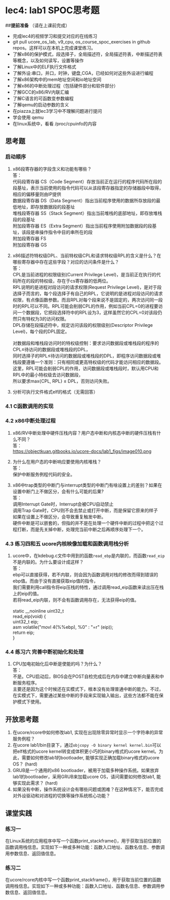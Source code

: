 # lec4: lab1 SPOC思考题

##**提前准备**
（请在上课前完成）

 - 完成lec4的视频学习和提交对应的在线练习
 - git pull ucore_os_lab, v9_cpu, os_course_spoc_exercises in github repos。这样可以在本机上完成课堂练习。
 - 了解x86的保护模式，段选择子，全局描述符，全局描述符表，中断描述符表等概念，以及如何读写，设置等操作
 - 了解Linux中的ELF执行文件格式
 - 了解外设:串口，并口，时钟，键盘,CGA，已经如何对这些外设进行编程
 - 了解x86架构中的mem地址空间和io地址空间
 - 了解x86的中断处理过程（包括硬件部分和软件部分）
 - 了解GCC的x86/RV内联汇编
 - 了解C语言的可函数变参数编程
 - 了解qemu的启动参数的含义
 - 在piazza上就lec3学习中不理解问题进行提问
 - 学会使用 qemu
 - 在linux系统中，看看 /proc/cpuinfo的内容

## 思考题

### 启动顺序

1. x86段寄存器的字段含义和功能有哪些？<br>
答：<br>
代码段寄存器 CS（Code Segment）存放当前正在运行的程序代码所在段的段基址，表示当前使用的指令代码可以从该段寄存器指定的存储器段中取得，相应的偏移量则由IP提供<br>
数据段寄存器 DS（Data Segment）指出当前程序使用的数据所存放段的最低地址，即存放数据段的段基址<br>
堆栈段寄存器 SS（Stack Segment）指出当前堆栈的底部地址，即存放堆栈段的段基址<br>
附加段寄存器 ES（Extra Segment）指出当前程序使用附加数据段的段基址，该段是串操作指令中目的串所在的段<br>
附加段寄存器 FS<br>
附加段寄存器 GS<br>

2. x86描述符特权级DPL、当前特权级CPL和请求特权级RPL的含义是什么？在哪些寄存器中存在这些字段？对应的访问条件是什么？<br>
答：<br>
CPL是当前进程的权限级别(Current Privilege Level)，是当前正在执行的代码所在的段的特权级，存在于cs寄存器的低两位。<br>
RPL说明的是进程对段访问的请求权限(Request Privilege Level)，是对于段选择子而言的，每个段选择子有自己的RPL，它说明的是进程对段访问的请求权限，有点像函数参数。而且RPL对每个段来说不是固定的，两次访问同一段时的RPL可以不同。RPL可能会削弱CPL的作用，例如当前CPL=0的进程要访问一个数据段，它把段选择符中的RPL设为3，这样虽然它的CPL=0对该段仍然只有特权为3的访问权限。<br>
DPL存储在段描述符中，规定访问该段的权限级别(Descriptor Privilege Level)，每个段的DPL固定。<br><br>
对数据段和堆栈段访问时的特权级控制：要求访问数据段或堆栈段的程序的CPL≤待访问的数据段或堆栈段的DPL，<br>
同时选择子的RPL≤待访问的数据段或堆栈段的DPL，即程序访问数据段或堆栈段要遵循一个准则：只有相同或更高特权级的代码才能访问相应的数据段。<br>
这里，RPL可能会削弱CPL的作用，访问数据段或堆栈段时，默认用CPU和RPL中的最小特权级去访问数据段，<br>
所以要求max{CPL, RPL} ≤ DPL，否则访问失败。<br>

3. 分析可执行文件格式elf的格式（无需回答）

### 4.1 C函数调用的实现

### 4.2 x86中断处理过程

1. x86/RV中断处理中硬件压栈内容？用户态中断和内核态中断的硬件压栈有什么不同？<br>
答：<br>https://objectkuan.gitbooks.io/ucore-docs/lab1_figs/image010.png<br>

2. 为什么在用户态的中断响应要使用内核堆栈？<br>
答：<br>保护中断服务例程代码的安全。<br>

3. x86中trap类型的中断门与interrupt类型的中断门有啥设置上的差别？如果在设置中断门上不做区分，会有什么可能的后果?<br>
答：<br>调用Interrupt Gate时，Interrupt会被CPU自动禁止<br>
调用Trap Gate时，CPU则不会去禁止或打开中断，而是保留它原来的样子<br>
如果在设置上不做区分，会导致重复触发中断。<br>
硬件中断是可以嵌套的，但指的并不是在处理一个硬件中断的过程中把这个过程打断，而是先关掉中断，处理完当前中断之后再顺序处理下一个。<br>

### 4.3 练习四和五 ucore内核映像加载和函数调用栈分析

1. ucore中，在kdebug.c文件中用到的函数`read_ebp`是内联的，而函数`read_eip`不是内联的。为什么要设计成这样？<br>
答：<br>
ebp可以直接获得，若不内联，则会因为函数调用对栈的修改而得到错误的ebp值。而由于没有直接获取eip值的指令，<br>
我们需要利用call指令将eip压栈的特性，通过调用read_eip函数来读出压在栈上的eip的值。<br>
若将read_eip内联，则不会有函数调用存在，无法获得eip的值。<br><br>
static __noinline uint32_t<br>
read_eip(void) {<br>
    uint32_t eip;<br>
    asm volatile("movl 4(%%ebp), %0" : "=r" (eip));<br>
    return eip;<br>
}<br>

### 4.4 练习六 完善中断初始化和处理

1. CPU加电初始化后中断是使能的吗？为什么？<br>
答：<br>
不是。CPU启动后，BIOS会在POST自检完成后在内存中建立中断向量表和中断服务程序。<br>
主要还是因为这个时候还在实模式下，根本没有处理普通中断的能力。不过，在实模式下，需要通过某些中断的手段来实现输入输出，这些方法都不能在保护模式下使用。<br>

## 开放思考题

1. 在ucore/rcore中如何修改lab1, 实现在出现除零异常时显示一个字符串的异常服务例程？<br>
2. 在ucore lab1/bin目录下，通过`objcopy -O binary kernel kernel.bin`可以把elf格式的ucore kernel转变成体积更小巧的binary格式的ucore kernel。为此，需要如何修改lab1的bootloader, 能够实现正确加载binary格式的ucore OS？ (hard)<br>
3. GRUB是一个通用的x86 bootloader，被用于加载多种操作系统。如果放弃lab1的bootloader，采用GRUB来加载ucore OS，请问需要如何修改lab1, 能够实现此需求？ (hard)<br>
4. 如果没有中断，操作系统设计会有哪些问题或困难？在这种情况下，能否完成对外设驱动和对进程的切换等操作系统核心功能？<br>

## 课堂实践
### 练习一
在Linux系统的应用程序中写一个函数print_stackframe()，用于获取当前位置的函数调用栈信息。实现如下一种或多种功能：函数入口地址、函数名信息、参数调用参数信息、返回值信息。

### 练习二
在ucore/rcore内核中写一个函数print_stackframe()，用于获取当前位置的函数调用栈信息。实现如下一种或多种功能：函数入口地址、函数名信息、参数调用参数信息、返回值信息。
